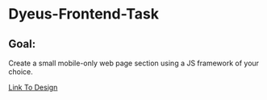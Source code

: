 # Dyeus-Frontend-Task

## Goal:
Create a small mobile-only web page section using a JS framework of your choice.

[Link To Design](https://www.figma.com/file/8nZYb5FIrfSOBh2uzLfsaZ/Task---Dyeus-WebD?node-id=0%3A1)